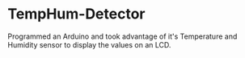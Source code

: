 # TempHum-Detector
Programmed an Arduino and took advantage of it's Temperature and Humidity sensor to display the values on an LCD.
